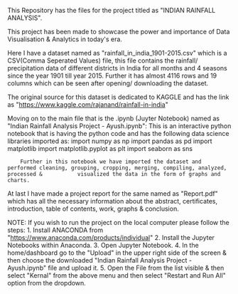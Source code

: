This Repository has the files for the project titled as "INDIAN RAINFALL ANALYSIS".

This project has been made to showcase the power and importance of Data Visualisation & Analytics in today's era.

Here I have a dataset named as "rainfall_in_india_1901-2015.csv" which is a CSV(Comma Seperated Values) file, this file contains the rainfall/ precipitation data of different districts in India for all months and 4 seasons since the year 1901 till year 2015.
Further it has almost 4116 rows and 19 columns which can be seen after opening/ downloading the dataset.

The original source for this dataset is dedicated to KAGGLE and has the link as "https://www.kaggle.com/rajanand/rainfall-in-india"

Moving on to the main file that is the .ipynb (Juyter Notebook) named as "Indian Rainfall Analysis Project - Ayush.ipynb":
        This is an interactive python notebook that is having the python code and has the following data science libraries imported as:
                import numpy as np
                import pandas as pd
                import matplotlib 
                import matplotlib.pyplot as plt
                import seaborn as sns
    
        Further in this notebook we have imported the dataset and performed cleaning, grouping, cropping, merging, compiling, analyzed, processed &           visualized the data in the form of graphs and charts.
 
At last I have made a project report for the same named as "Report.pdf" which has all the necessary information about the abstract, certificates, introduction, table of contents, work, graphs & conclusion.

NOTE: If you wish to run the project on the local computer please follow the steps:
      1. Install ANACONDA from "https://www.anaconda.com/products/individual"
      2. Install the Jupyter Notebooks within Anaconda.
      3. Open Jupyter Notebook.
      4. In the home/dashboard go to the "Upload" in the upper right side of the screen & then choose the downloaded "Indian Rainfall Analysis                Project - Ayush.ipynb" file and upload it.
      5. Open the File from the list visible & then select "Kernal" from the above menu and then select "Restart and Run All" option from the                dropdown.




